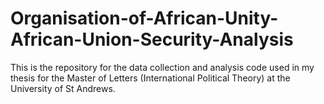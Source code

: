 # Organisation-of-African-Unity-African-Union-Security-Analysis
This is the repository for the data collection and analysis code used in my thesis for the Master of Letters (International Political Theory) at the University of St Andrews. 
